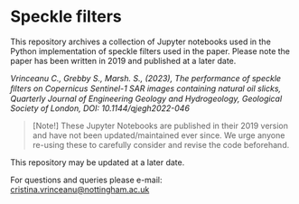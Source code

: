 # Speckle filters

This repository archives a collection of Jupyter notebooks used in the Python implementation of speckle filters used in the paper. Please note the paper has been written in 2019 and published at a later date.

_Vrinceanu C., Grebby S., Marsh. S., (2023), The performance of speckle ﬁlters on Copernicus Sentinel-1 SAR images containing natural oil slicks, Quarterly Journal of Engineering Geology and Hydrogeology, Geological Society of London, DOI: 10.1144/qjegh2022-046_

>[Note!]
>These Jupyter Notebooks are published in their 2019 version and have not been updated/maintained ever since.
We urge anyone re-using these to carefully consider and revise the code beforehand.

This repository may be updated at a later date.

For questions and queries please e-mail:
cristina.vrinceanu@nottingham.ac.uk

